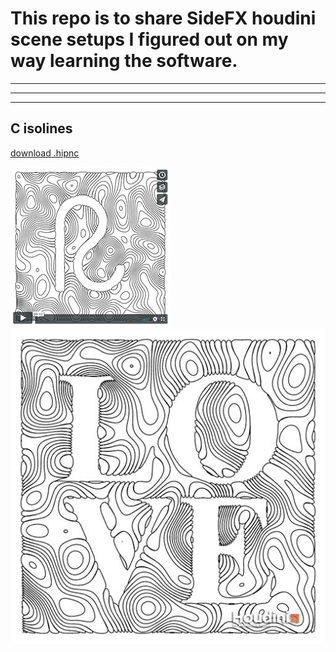 # This repo is to share SideFX houdini scene setups I figured out on my way learning the software.
---
---
---
## C isolines 
[download .hipnc](C_isolines_001.md)
<div>
  <a href="https://vimeo.com/246115410"><img src="C_isolines_vimeo.jpg"></a>
  <img src="C_isolines.jpg">
</div>


